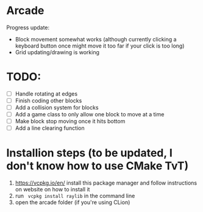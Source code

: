 # Arcade

Progress update:
- Block movement somewhat works (although currently clicking a keyboard button once might move it too far if your click is too long)
- Grid updating/drawing is working

# TODO:
- [ ] Handle rotating at edges
- [ ] Finish coding other blocks
- [ ] Add a collision system for blocks
- [ ] Add a game class to only allow one block to move at a time
- [ ] Make block stop moving once it hits bottom
- [ ] Add a line clearing function

# Installion steps (to be updated, I don't know how to use CMake TvT)

1. https://vcpkg.io/en/ install this package manager and follow instructions on website on how to install it
2. run  ` vcpkg install raylib` in the command line
3. open the arcade folder (if you're using CLion) 
